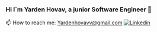 ### Hi I`m Yarden Hovav, a junior Software Engineer 👋

📫 How to reach me: Yardenhovavv@gmail.com
[![Linkedin](https://img.shields.io/badge/Linkedin-0e76a8?style=for-the-badge&logo=Linkedin&logoColor=white)](https://www.linkedin.com/)


<!--
**yardenho/Yardenho** is a ✨ _special_ ✨ repository because its `README.md` (this file) appears on your GitHub profile.

Here are some ideas to get you started:

- 🔭 I’m currently working on ...
- 🌱 I’m currently learning ...
- 👯 I’m looking to collaborate on ...
- 🤔 I’m looking for help with ...
- 💬 Ask me about ...
- 📫 How to reach me: ...
- 😄 Pronouns: ...
- ⚡ Fun fact: ...
-->


